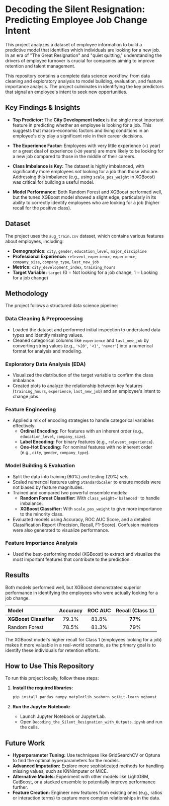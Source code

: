 # Decoding the Silent Resignation: Predicting Employee Job Change Intent

This project analyzes a dataset of employee information to build a predictive model that identifies which individuals are looking for a new job. In an era of "The Great Resignation" and "quiet quitting," understanding the drivers of employee turnover is crucial for companies aiming to improve retention and talent management.

This repository contains a complete data science workflow, from data cleaning and exploratory analysis to model building, evaluation, and feature importance analysis. The project culminates in identifying the key predictors that signal an employee's intent to seek new opportunities.

## Key Findings & Insights

*   **Top Predictor:** The **City Development Index** is the single most important feature in predicting whether an employee is looking for a job. This suggests that macro-economic factors and living conditions in an employee's city play a significant role in their career decisions.

*   **The Experience Factor:** Employees with very little experience (`<1` year) or a great deal of experience (`>20` years) are more likely to be looking for a new job compared to those in the middle of their careers.

*   **Class Imbalance is Key:** The dataset is highly imbalanced, with significantly more employees *not* looking for a job than those who are. Addressing this imbalance (e.g., using `scale_pos_weight` in XGBoost) was critical for building a useful model.

*   **Model Performance:** Both Random Forest and XGBoost performed well, but the tuned XGBoost model showed a slight edge, particularly in its ability to correctly identify employees who are looking for a job (higher recall for the positive class).

## Dataset

The project uses the `aug_train.csv` dataset, which contains various features about employees, including:

*   **Demographics:** `city`, `gender`, `education_level`, `major_discipline`
*   **Professional Experience:** `relevent_experience`, `experience`, `company_size`, `company_type`, `last_new_job`
*   **Metrics:** `city_development_index`, `training_hours`
*   **Target Variable:** `target` (0 = Not looking for a job change, 1 = Looking for a job change)

## Methodology

The project follows a structured data science pipeline:

### Data Cleaning & Preprocessing
*   Loaded the dataset and performed initial inspection to understand data types and identify missing values.
*   Cleaned categorical columns like `experience` and `last_new_job` by converting string values (e.g., `'>20'`, `'<1'`, `'never'`) into a numerical format for analysis and modeling.

### Exploratory Data Analysis (EDA)
*   Visualized the distribution of the target variable to confirm the class imbalance.
*   Created plots to analyze the relationship between key features (`training_hours`, `experience`, `last_new_job`) and an employee's intent to change jobs.

### Feature Engineering
*   Applied a mix of encoding strategies to handle categorical variables effectively:
    *   **Ordinal Encoding:** For features with an inherent order (e.g., `education_level`, `company_size`).
    *   **Label Encoding:** For binary features (e.g., `relevent_experience`).
    *   **One-Hot Encoding:** For nominal features with no inherent order (e.g., `city`, `gender`, `company_type`).

### Model Building & Evaluation
*   Split the data into training (80%) and testing (20%) sets.
*   Scaled numerical features using `StandardScaler` to ensure models were not biased by feature magnitudes.
*   Trained and compared two powerful ensemble models:
    *   **Random Forest Classifier:** With `class_weight='balanced'` to handle imbalance.
    *   **XGBoost Classifier:** With `scale_pos_weight` to give more importance to the minority class.
*   Evaluated models using Accuracy, ROC AUC Score, and a detailed Classification Report (Precision, Recall, F1-Score). Confusion matrices were also generated to visualize performance.

### Feature Importance Analysis
*   Used the best-performing model (XGBoost) to extract and visualize the most important features that contribute to the prediction.

## Results

Both models performed well, but XGBoost demonstrated superior performance in identifying the employees who were actually looking for a job change.

| Model                  | Accuracy | ROC AUC | Recall (Class 1) |
| :--------------------- | :------: | :-----: | :--------------: |
| **XGBoost Classifier** |  79.1%   |  81.8%  |     **77%**      |
| Random Forest          |  78.5%   |  81.3%  |       79%        |

The XGBoost model's higher recall for Class 1 (employees looking for a job) makes it more valuable in a real-world scenario, as the primary goal is to identify these individuals for retention efforts.

## How to Use This Repository

To run this project locally, follow these steps:

1.  **Install the required libraries:**
    ```bash
    pip install pandas numpy matplotlib seaborn scikit-learn xgboost
    ```

2.  **Run the Jupyter Notebook:**
    *   Launch Jupyter Notebook or JupyterLab.
    *   Open `Decoding_the_Silent_Resignation_with_Outputs.ipynb` and run the cells.

## Future Work

*   **Hyperparameter Tuning:** Use techniques like GridSearchCV or Optuna to find the optimal hyperparameters for the models.
*   **Advanced Imputation:** Explore more sophisticated methods for handling missing values, such as KNNImputer or MICE.
*   **Alternative Models:** Experiment with other models like LightGBM, CatBoost, or a stacked ensemble to potentially improve performance further.
*   **Feature Creation:** Engineer new features from existing ones (e.g., ratios or interaction terms) to capture more complex relationships in the data.
